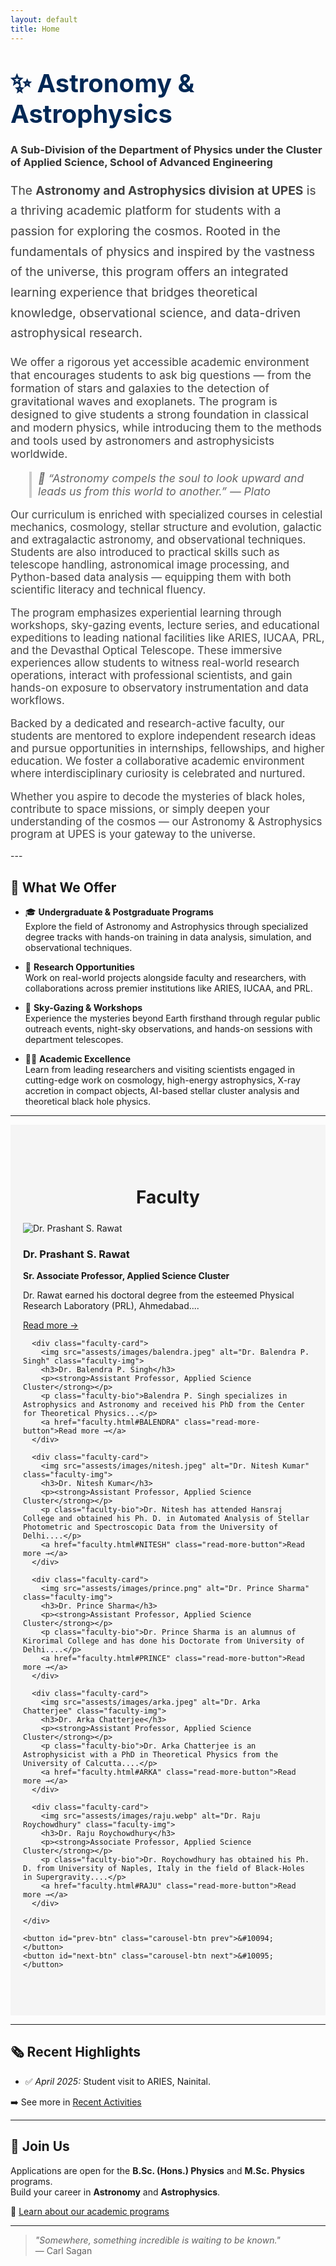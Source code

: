 ```yaml
---
layout: default
title: Home
---
```

<!-- # ✨ Astronomy & Astrophysics  
### A Sub-Division of the Department of Physics under the Cluster of Applied Science, School of Advanced Engineering  

Explore the universe with us — from the smallest particles to the largest galaxies, we bridge the gap between curiosity and discovery.

<em>Stars have always called to the curious. We, at UPES, turn that call into a career.</em> 

Our B.Sc. in Astronomy and Astrophysics takes you from the fundamentals of physics to the frontiers of space science.  
Explore the mysteries of the universe through data, decode cosmic phenomena, and contribute to real astronomical research — all as part of a dynamic and forward-looking academic environment. -->
# <span style="font-size: 2.5rem; font-weight: bold; color: #002855;">✨ Astronomy & Astrophysics</span>  
### <span style="color: #333;">A Sub-Division of the Department of Physics under the Cluster of Applied Science, School of Advanced Engineering</span>  

<p style="font-size: 1.2rem; color: #444; line-height: 1.7;">
The <strong>Astronomy and Astrophysics division at UPES</strong> is a thriving academic platform for students with a passion for exploring the cosmos. Rooted in the fundamentals of physics and inspired by the vastness of the universe, this program offers an integrated learning experience that bridges theoretical knowledge, observational science, and data-driven astrophysical research.
</p>

<p style="font-size: 1.1rem; color: #444;">
We offer a rigorous yet accessible academic environment that encourages students to ask big questions — from the formation of stars and galaxies to the detection of gravitational waves and exoplanets. The program is designed to give students a strong foundation in classical and modern physics, while introducing them to the methods and tools used by astronomers and astrophysicists worldwide.
</p>

<blockquote style="font-size: 1.1rem; font-style: italic; color: #666; border-left: 4px solid #ccc; padding-left: 10px;">
🌌 “Astronomy compels the soul to look upward and leads us from this world to another.” — Plato  
</blockquote>

<p style="font-size: 1.05rem; color: #444; margin-top: 1em;">
Our curriculum is enriched with specialized courses in celestial mechanics, cosmology, stellar structure and evolution, galactic and extragalactic astronomy, and observational techniques. Students are also introduced to practical skills such as telescope handling, astronomical image processing, and Python-based data analysis — equipping them with both scientific literacy and technical fluency.
</p>

<p style="font-size: 1.05rem; color: #444;">
The program emphasizes experiential learning through workshops, sky-gazing events, lecture series, and educational expeditions to leading national facilities like ARIES, IUCAA, PRL, and the Devasthal Optical Telescope. These immersive experiences allow students to witness real-world research operations, interact with professional scientists, and gain hands-on exposure to observatory instrumentation and data workflows.
</p>

<p style="font-size: 1.05rem; color: #444;">
Backed by a dedicated and research-active faculty, our students are mentored to explore independent research ideas and pursue opportunities in internships, fellowships, and higher education. We foster a collaborative academic environment where interdisciplinary curiosity is celebrated and nurtured.
</p>

<p style="font-size: 1.05rem; color: #444;">
Whether you aspire to decode the mysteries of black holes, contribute to space missions, or simply deepen your understanding of the cosmos — our Astronomy & Astrophysics program at UPES is your gateway to the universe.
</p>
---

## 🌟 What We Offer

- 🎓 **Undergraduate & Postgraduate Programs**  
  Explore the field of Astronomy and Astrophysics through specialized degree tracks with hands-on training in data analysis, simulation, and observational techniques.

- 🚀 **Research Opportunities**  
  Work on real-world projects alongside faculty and researchers, with collaborations across premier institutions like ARIES, IUCAA, and PRL.

- 🌌 **Sky-Gazing & Workshops**  
  Experience the mysteries beyond Earth firsthand through regular public outreach events, night-sky observations, and hands-on sessions with department telescopes.

- 🧑‍🏫 **Academic Excellence**  
Learn from leading researchers and visiting scientists engaged in cutting-edge work on cosmology, high-energy astrophysics, X-ray accretion in compact objects, AI-based stellar cluster analysis and theoretical black hole physics.


---
<section id="faculty-section" style="padding: 60px 20px; background: #f5f5f5;">
  <h2 style="text-align:center; font-size: 2em;">Faculty</h2>
  <div id="faculty-carousel" style="overflow: hidden; width: 100%; position: relative;">
    <div id="faculty-cards">
      <div class="faculty-card">
        <img src="assests/images/rawat.png" alt="Dr. Prashant S. Rawat" class="faculty-img">
        <h3>Dr. Prashant S. Rawat</h3>
        <p><strong>Sr. Associate Professor, Applied Science Cluster</strong></p>
        <p class="faculty-bio">Dr. Rawat earned his doctoral degree from the esteemed Physical Research Laboratory (PRL), Ahmedabad....</p>
        <a href="faculty.html#PSRAWAT" class="read-more-button">Read more →</a>
      </div>

      <div class="faculty-card">
        <img src="assests/images/balendra.jpeg" alt="Dr. Balendra P. Singh" class="faculty-img">
        <h3>Dr. Balendra P. Singh</h3>
        <p><strong>Assistant Professor, Applied Science Cluster</strong></p>
        <p class="faculty-bio">Balendra P. Singh specializes in Astrophysics and Astronomy and received his PhD from the Center for Theoretical Physics...</p>
        <a href="faculty.html#BALENDRA" class="read-more-button">Read more →</a>
      </div>

      <div class="faculty-card">
        <img src="assests/images/nitesh.jpeg" alt="Dr. Nitesh Kumar" class="faculty-img">
        <h3>Dr. Nitesh Kumar</h3>
        <p><strong>Assistant Professor, Applied Science Cluster</strong></p>
        <p class="faculty-bio">Dr. Nitesh has attended Hansraj College and obtained his Ph. D. in Automated Analysis of Stellar Photometric and Spectroscopic Data from the University of Delhi....</p>
        <a href="faculty.html#NITESH" class="read-more-button">Read more →</a>
      </div>

      <div class="faculty-card">
        <img src="assests/images/prince.png" alt="Dr. Prince Sharma" class="faculty-img">
        <h3>Dr. Prince Sharma</h3>
        <p><strong>Assistant Professor, Applied Science Cluster</strong></p>
        <p class="faculty-bio">Dr. Prince Sharma is an alumnus of Kirorimal College and has done his Doctorate from University of Delhi....</p>
        <a href="faculty.html#PRINCE" class="read-more-button">Read more →</a>
      </div>

      <div class="faculty-card">
        <img src="assests/images/arka.jpeg" alt="Dr. Arka Chatterjee" class="faculty-img">
        <h3>Dr. Arka Chatterjee</h3>
        <p><strong>Assistant Professor, Applied Science Cluster</strong></p>
        <p class="faculty-bio">Dr. Arka Chatterjee is an Astrophysicist with a PhD in Theoretical Physics from the University of Calcutta....</p>
        <a href="faculty.html#ARKA" class="read-more-button">Read more →</a>
      </div>

      <div class="faculty-card">
        <img src="assests/images/raju.webp" alt="Dr. Raju Roychowdhury" class="faculty-img">
        <h3>Dr. Raju Roychowdhury</h3>
        <p><strong>Associate Professor, Applied Science Cluster</strong></p>
        <p class="faculty-bio">Dr. Roychowdhury has obtained his Ph. D. from University of Naples, Italy in the field of Black-Holes in Supergravity....</p>
        <a href="faculty.html#RAJU" class="read-more-button">Read more →</a>
      </div>

    </div>

    <button id="prev-btn" class="carousel-btn prev">&#10094;</button>
    <button id="next-btn" class="carousel-btn next">&#10095;</button>
  </div>
</section>

<script>
  document.addEventListener("DOMContentLoaded", function () {
    const facultyCards = document.getElementById('faculty-cards');
    const prevBtn = document.getElementById('prev-btn');
    const nextBtn = document.getElementById('next-btn');

    if (!facultyCards || !prevBtn || !nextBtn) return;

    function getCardScrollWidth() {
      const firstCard = facultyCards.querySelector('.faculty-card');
      if (!firstCard) return 300;
      const style = window.getComputedStyle(firstCard);
      return firstCard.offsetWidth + parseInt(style.marginRight || 0);
    }

    prevBtn.addEventListener('click', () => {
      facultyCards.scrollBy({ left: -getCardScrollWidth(), behavior: 'smooth' });
    });

    nextBtn.addEventListener('click', () => {
      facultyCards.scrollBy({ left: getCardScrollWidth(), behavior: 'smooth' });
    });
  });
</script>




---



## 🗞 Recent Highlights

- ✅ *April 2025:* Student visit to ARIES, Nainital.  
<!-- - ✅ *February 2025:* B.Sc. students observed variable stars with new 12-inch telescope   -->
<!-- - ✅ *January 2025:* Faculty paper on stellar classification accepted in MNRAS   -->

➡️ See more in [Recent Activities](activities.md)

---

## 🌟 Join Us

Applications are open for the **B.Sc. (Hons.) Physics** and **M.Sc. Physics** programs.  
Build your career in **Astronomy** and **Astrophysics**.

🔗 [Learn about our academic programs](programs.md)

---

> _"Somewhere, something incredible is waiting to be known."_  
> — Carl Sagan